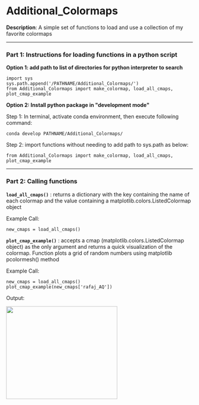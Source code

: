 # Additional_Colormaps
**Description**: A simple set of functions to load and use a collection of my favorite colormaps

------------------
### Part 1: Instructions for loading functions in a python script

**Option 1: add path to list of directories for python interpreter to search**
```
import sys
sys.path.append('/PATHNAME/Additional_Colormaps/')
from Additional_Colormaps import make_colormap, load_all_cmaps, plot_cmap_example
```
**Option 2: Install python package in "development mode"**

Step 1: In terminal, activate conda environment, then execute following command:

`conda develop PATHNAME/Additional_Colormaps/`

Step 2: import functions without needing to add path to sys.path as below:

`from Additional_Colormaps import make_colormap, load_all_cmaps, plot_cmap_example`

------------------
### Part 2: Calling functions

**`load_all_cmaps()`** : returns a dictionary with the key containing the name of each colormap and the value containing a matplotlib.colors.ListedColormap object

Example Call:
```
new_cmaps = load_all_cmaps()
```

**`plot_cmap_example()`** : accepts a cmap (matplotlib.colors.ListedColormap object) as the only argument and returns a quick visualization of the colormap. Function plots a grid of random numbers using matplotlib pcolormesh() method

Example Call:
```
new_cmaps = load_all_cmaps()
plot_cmap_example(new_cmaps['rafaj_AQ'])
```

Output:

<img src="https://user-images.githubusercontent.com/56602673/190008674-40fdb61f-6b18-4bf7-a82c-e7761578f51d.png" width="300" height="250" />

